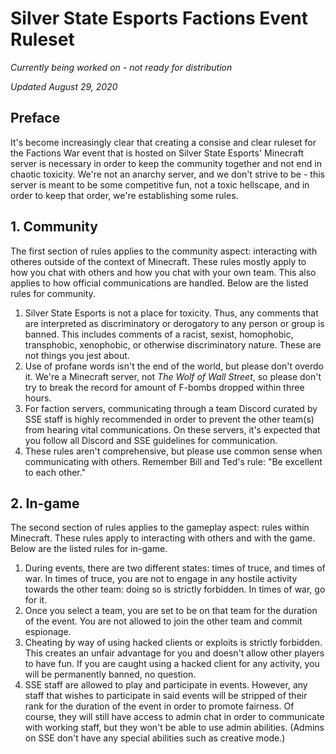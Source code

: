 # Silver State Esports Factions Event Ruleset

_Currently being worked on - not ready for distribution_

_Updated August 29, 2020_

## Preface

It's become increasingly clear that creating a consise and clear ruleset for the Factions War event that is hosted on Silver State Esports' Minecraft server is necessary in order to keep the community together and not end in chaotic toxicity. We're not an anarchy server, and we don't strive to be - this server is meant to be some competitive fun, not a toxic hellscape, and in order to keep that order, we're establishing some rules.

## 1. Community

The first section of rules applies to the community aspect: interacting with otheres outside of the context of Minecraft. These rules mostly apply to how you chat with others and how you chat with your own team. This also applies to how official communications are handled. Below are the listed rules for community.

1. Silver State Esports is not a place for toxicity. Thus, any comments that are interpreted as discriminatory or derogatory to any person or group is banned. This includes comments of a racist, sexist, homophobic, transphobic, xenophobic, or otherwise discriminatory nature. These are not things you jest about.
2. Use of profane words isn't the end of the world, but please don't overdo it. We're a Minecraft server, not *The Wolf of Wall Street*, so please don't try to break the record for amount of F-bombs dropped within three hours.
3. For faction servers, communicating through a team Discord curated by SSE staff is highly recommended in order to prevent the other team(s) from hearing vital communications. On these servers, it's expected that you follow all Discord and SSE guidelines for communication.
4. These rules aren't comprehensive, but please use common sense when communicating with others. Remember Bill and Ted's rule: "Be excellent to each other."

## 2. In-game

The second section of rules applies to the gameplay aspect: rules within Minecraft. These rules apply to interacting with others and with the game. Below are the listed rules for in-game.

1. During events, there are two different states: times of truce, and times of war. In times of truce, you are not to engage in any hostile activity towards the other team: doing so is strictly forbidden. In times of war, go for it.
2. Once you select a team, you are set to be on that team for the duration of the event. You are not allowed to join the other team and commit espionage.
3. Cheating by way of using hacked clients or exploits is strictly forbidden. This creates an unfair advantage for you and doesn't allow other players to have fun. If you are caught using a hacked client for any activity, you will be permanently banned, no question.
4. SSE staff are allowed to play and participate in events. However, any staff that wishes to participate in said events will be stripped of their rank for the duration of the event in order to promote fairness. Of course, they will still have access to admin chat in order to communicate with working staff, but they won't be able to use admin abilities. (Admins on SSE don't have any special abilities such as creative mode.)